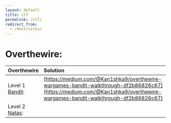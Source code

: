 ```yaml
---
layout: default
title: ctf
permalink: /ctf/
redirect_from:
  - /docs/sites/
---
```


# Overthewire: 

| Overthewire       | Solution          |
|:-------------|:-----------------|
|Level 1 [Bandit](http://overthewire.org/wargames/bandit/): |  [https://medium.com/@Kan1shka9/overthewire-wargames-bandit-walkthrough-df2b86826c67](https://medium.com/@Kan1shka9/overthewire-wargames-bandit-walkthrough-df2b86826c67) |
|Level 2 [Natas](http://overthewire.org/wargames/natas/): |   |
